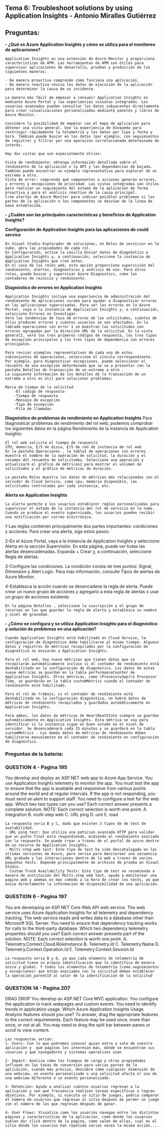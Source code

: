 ## Tema 6: Troubleshoot solutions by using Application Insights - Antonio Miralles Gutiérrez
## Preguntas:
**- ¿Qué es Azure Application Insights y cómo se utiliza para el monitoreo de aplicaciones?**

	Application Insights es una extensión de Azure Monitor y proporciona características de APM. Las herramientas de APM son útiles para supervisar aplicaciones de desarrollo, pruebas y producción de las siguientes maneras:
	
	- De manera proactiva comprende cómo funciona una aplicación.
	- De manera reactiva revisa los datos de ejecución de la aplicación para determinar la causa de un incidente.
	
	La manera más fácil de empezar a consumir Application Insights es mediante Azure Portal y las experiencias visuales integradas. Los usuarios avanzados pueden consultar los datos subyacentes directamente para crear visualizaciones personalizadas mediante paneles y libros de Azure Monitor.
	
	Considere la posibilidad de empezar con el mapa de aplicación para obtener una vista general. Use la experiencia de búsqueda para restringir rápidamente la telemetría y los datos por tipo y fecha y hora. También puede buscar en los datos (por ejemplo, con seguimientos de registro) y filtrar por una operación correlacionada determinada de interés.
	
	Hay dos vistas que son especialmente útiles:
	
	Vista de rendimiento: obtenga información detallada sobre el rendimiento de la aplicación o la API y las dependencias de bajada. También puede encontrar un ejemplo representativo para explorar de un extremo a otro.
	Vista de error: comprenda qué componentes o acciones generan errores, y errores y excepciones de prioridad. Las vistas integradas son útiles para realizar un seguimiento del estado de la aplicación de forma proactiva y para el análisis reactivo de la causa principal.
	Cree alertas de Azure Monitor para indicar posibles problemas si las partes de la aplicación o los componentes se desvían de la línea de base establecida.

**- ¿Cuáles son las principales características y beneficios de Application Insights?**

**Configuración de Application Insights para las aplicaciones de could service**

    En Visual Studio Explorador de soluciones, en Roles de servicio> en la nube, abra las propiedades de cada rol.
    En Configuración, active la casilla Enviar datos de diagnóstico a Application Insights y, a continuación, seleccione la instancia de Application Insights que creó antes.
    En el caso de los roles web, esta opción proporciona supervisión del rendimiento, alertas, diagnósticos y análisis de uso. Para otros roles, puede buscar y supervisar Azure Diagnostics, como los contadores de reinicio y rendimiento.

**Diagnóstico de errores en Application Insights**

    Application Insights incluye una experiencia de administración del rendimiento de aplicaciones curada para ayudar a diagnosticar errores en las aplicaciones supervisadas. Para ver los errores en la Azure Portal, vaya a la instancia de Application Insights y, a continuación, seleccione Errores en Investigar.
    Verá las tendencias de tasa de errores de las solicitudes, cuántos de ellos producen errores y cuántos usuarios se ven afectados. En la tablade operaciones con error 1 se muestran las solicitudes con errores agrupadas por la dirección URL de la solicitud. En la vista general2, verá los tres primeros códigos de respuesta, los tres tipos de excepción principales y los tres tipos de dependencia con errores principales.
    
    Para revisar ejemplos representativos de cada uno de estos subconjuntos de operaciones, seleccione el vínculo correspondiente. Por ejemplo, para diagnosticar excepciones, puede seleccionar el recuento de una excepción determinada que se va a presentar con la pestaña Detalles de transacción de un extremo a otro .
    La siguiente información de los detalles de la transacción de un extremo a otro es útil para solucionar problemas:
    
    Marca de tiempo de la solicitud
        -El código de respuesta
        -Tiempo de respuesta
        -Mensaje de excepción
        -Tipo de excepción
        -Pila de llamadas

**Diagnóstico de problemas de rendimiento en Application Insights**
    Para diagnosticar problemas de rendimiento del rol web, podemos comprobar los siguientes datos en la página Rendimiento de la instancia de Application Insights:

    El rol web solicita el tiempo de respuesta
    CPU, memoria, E/S de disco, E/S de red de instancia de rol web
    En la pestaña Operaciones , la tabla1 de operaciones con errores muestra el nombre de la operación de solicitud, la duración y el resumen del recuento de solicitudes. Seleccione una operación y actualizará el gráfico de métricas2 para mostrar el volumen de solicitudes y el gráfico de métricas de duración.
    
    La pestaña Roles muestra los datos de métricas más relacionados con el servidor de Cloud Service, como cpu, memoria disponible, las solicitudes controladas por cada instancia, etc.

**Alerta en Application Insights**

    La alerta permite a los usuarios establecer reglas personalizadas para supervisar el estado de la instancia del rol de servicio en la nube. Cuando se produce el evento supervisado, los usuarios pueden recibir una notificación por correo electrónico.

  1-Las reglas contienen principalmente dos partes importantes: condiciones y acciones. Para crear una alerta, siga estos pasos:

  2-En el Azure Portal, vaya a la instancia de Application Insights y seleccione Alerta en la sección Supervisión. En esta página, puede ver todas las alertas desencadenadas. Expanda + Crear y, a continuación, seleccione Regla de alertas.

  3-Configure las condiciones. La condición consta de tres puntos: Signal, Dimension y Alert Logic. Para más información, consulte Tipos de alertas de Azure Monitor.

  4-Establezca la acción cuando se desencadene la regla de alerta. Puede crear un nuevo grupo de acciones y agregarlo a esta regla de alertas o usar un grupo de acciones existente.

    En la página Detalles , seleccione la suscripción y el grupo de recursos en los que guardar la regla de alerta y establezca su nombre y nivel de gravedad.

**- ¿Cómo se configura y se utiliza Application Insights para el diagnóstico y solución de problemas en una aplicación?**

    Cuando Application Insights está habilitado en Cloud Service, la configuración de diagnóstico debe habilitarse al mismo tiempo. Algunos datos y registros de métricas recopilados por la configuración de diagnóstico se enviarán a Application Insights.
    
    Para el rol web, hay nueve métricas que tienen datos que se recopilarán automáticamente incluso si el contador de rendimiento está deshabilitado en la configuración de diagnóstico. Los datos de estas nueve métricas se guardan en la tabla performanceCounter de Application Insights. Otras métricas, como \Process(w3wp)\% Processor Time, se guardarán en la tabla customMetrics cuando el contador de rendimiento esté habilitado.
    
    Para el rol de trabajo, si el contador de rendimiento está deshabilitado en la configuración diagnóstico, no habrá datos de métricas de rendimiento recopilados y guardados automáticamente en Application Insights.
    
    Para ambos, los datos de métricas de HeartBeatState siempre se guardan automáticamente en Application Insights. Esta métrica se usa para identificar si la instancia sigue en buen estado en el nivel de servidor. Se desencadenará cada 15 minutos y se guardará en la tabla customMetrics . Los demás datos de métricas de rendimiento deben habilitarse manualmente en el contador de rendimiento en configuración de diagnóstico.



### Preguntas de la bateria:
### QUESTION 4 - Pagina 195
You develop and deploy an ASP.NET web app to Azure App Service. You use Application Insights
telemetry to monitor the app.
You must test the app to ensure that the app is available and responsive from various points around the
world and at regular intervals. If the app is not responding, you must send an alert to support staff.
You need to configure a test for the web app.
Which two test types can you use? Each correct answer presents a complete solution.
NOTE: Each correct selection is worth one point.
A. integration
B. multi-step web
C. URL ping
D. unit
E. load

    La respuesta seria B y C, dado que existen 3 tipos de de test de avalabilidad.
    - URL ping test: Que utiliza una peticion avanzada HTTP para validar que un punto final esta respondiendo, midiendo el rendimiento asociado con la respuesta. Se puede crear a traves de el portal de azure dentro de un recurso de Application Insights.
    - Multi-step web test: Este tipo de test ha sido descatalogado en las ultimas versiones de Azure, pero servia para monitorear una secuencia URL grabada y las interacciones dentro de la web a traves de varios pequeños tests. Depende principalmente de archivos de prueba en Visual Studio.
    - Custom Track Availability Tests: Este tipo de test se recomienda a manera de sustitución del Multi-step web test, ayuda a monitorear una pagina web y ademas es mas comodo a la hora de crear los tests, ya que envia directamente la informacion de disponibilidad de una aplicación.

### QUESTION 6 - Pagina 197
You are developing an ASP.NET Core Web API web service. The web service uses Azure Application
Insights for all telemetry and dependency tracking. The web service reads and writes data to a database
other than Microsoft SQL Server.
You need to ensure that dependency tracking works for calls to the third-party database.
Which two dependency telemetry properties should you use? Each correct answer presents part of the
solution.
NOTE: Each correct selection is worth one point.
A. Telemetry.Context.Cloud.RoleInstance
B. Telemetry.Id
C. Telemetry.Name
D. Telemetry.Context.Operation.Id
E. Telemetry.Context.Session.Id

    La respuesta seria B y D, ya que cada elemento de telemetría de solicitud tiene su propia identificación que lo identifica de manera única y global. Y todos los elementos de telemetría (como seguimientos y excepciones) que están asociados con la solicitud deben establecer la operación_parentId al valor de la identificación de la solicitud

### QUESTION 14 - Pagina 207
DRAG DROP
You develop an ASP.NET Core MVC application. You configure the application to track webpages and
custom events.
You need to identify trends in application usage.
Which Azure Application Insights Usage Analysis features should you use? To answer, drag the appropriate
features to the correct requirements. Each feature may be used once, more than once, or not at all. You
may need to drag the split bar between panes or scroll to view content.

	Las respuestas serian:
	1- Users: Con lo que podremos conocer quien entra y sale de nuestra aplicación y  qué páginas les interesan más, dónde se encuentran sus usuarios y qué navegadores y sistemas operativos usan
	
	2- Impact: Analiza cómo los tiempos de carga y otras propiedades influyen en las tasas de conversión para varias partes de la aplicación, siendo más preciso, descubre cómo cualquier dimensión de una webview, un evento personalizado o una solicitud afecta el uso de una webview diferente o un evento personalizado.
	
	3- Retención: Ayuda a analizar cuántos usuarios regresan a la aplicación y con qué frecuencia realizan tareas específicas o logran objetivos. Por ejemplo, si ejecuta un sitio de juegos, podría comparar el número de usuarios que regresan al sitio después de perder un juego con el número de los que regresan después de ganar.
	
	4- User Flows: Visualiza como los usuarios navegan entre las distintas páginas y caracteristicas de la aplicacion, como donde los usuarios suelen dar click dentro de la pagina, como salen de ellas, cual es el sitio donde los usuarios han repetido varias veces la misma acción....

